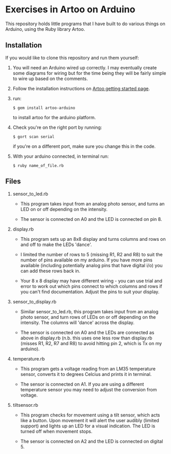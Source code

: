 # Exercises in Artoo on Arduino

This repository holds little programs that I have built to do various things on Arduino, using the Ruby library Artoo.

## Installation

If you would like to clone this repository and run them yourself:

1. You will need an Arduino wired up correctly. I may eventually create some diagrams for wiring but for the time being they will be fairly simple to wire up based on the comments.

2. Follow the installation instructions on [Artoo getting started page](http://artoo.io/documentation/getting-started/).

2. run:

   ``$ gem install artoo-arduino``

   to install artoo for the arduino platform.

3. Check you're on the right port by running:

   ``$ gort scan serial``

   if you're on a different port, make sure you change this in the code.

4. With your arduino connected, in terminal run:

   `` $ ruby name_of_file.rb ``


## Files

  1. sensor_to_led.rb

      * This program takes input from an analog photo sensor, and turns an LED on or off depending on the intensity.

      * The sensor is connected on A0 and the LED is connected on pin 8.

  2. display.rb

      * This program sets up an 8x8 display and turns columns and rows on and off to make the LEDs 'dance'.

      * I limited the number of rows to 5 (missing R1, R2 and R8) to suit the number of pins available on my arduino. If you have more pins available (including potentially analog pins that have digital i/o) you can add these rows back in.

      * Your 8 x 8 display may have different wiring - you can use trial and error to work out which pins connect to which columns and rows if you can't find documentation. Adjust the pins to suit your display.

  3. sensor_to_display.rb

      * Similar sensor_to_led.rb, this program takes input from an analog photo sensor, and turn rows of LEDs on or off depending on the intensity. The columns will 'dance' across the display.

      * The sensor is connected on A0 and the LEDs are connected as above in display.rb (n.b. this uses one less row than display.rb (misses R1, R2, R7 and R8) to avoid hitting pin 2, which is Tx on my arduino).

  4. temperature.rb

      * This program gets a voltage reading from an LM35 temperature sensor, converts it to degrees Celcius and prints it in terminal.

      * The sensor is connected on A1. If you are using a different temperature sensor you may need to adjust the conversion from voltage.

  5. tiltsensor.rb

      * This program checks for movement using a tilt sensor, which acts like a button. Upon movement it will alert the user audibly (limited support) and lights up an LED for a visual indication. The LED is turned off when movement stops.

      * The sensor is connected on A2 and the LED is connected on digital 5.
